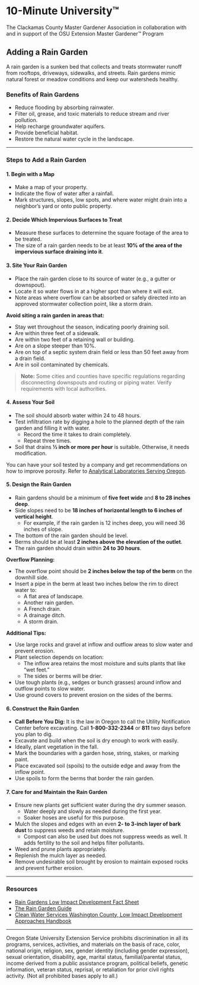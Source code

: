 # 10-Minute University™  
The Clackamas County Master Gardener Association in collaboration with and in support of the OSU Extension Master Gardener™ Program  

## Adding a Rain Garden  

A rain garden is a sunken bed that collects and treats stormwater runoff from rooftops, driveways, sidewalks, and streets. Rain gardens mimic natural forest or meadow conditions and keep our watersheds healthy.  

### Benefits of Rain Gardens  
- Reduce flooding by absorbing rainwater.  
- Filter oil, grease, and toxic materials to reduce stream and river pollution.  
- Help recharge groundwater aquifers.  
- Provide beneficial habitat.  
- Restore the natural water cycle in the landscape.  

---

### Steps to Add a Rain Garden  

#### 1. Begin with a Map  
- Make a map of your property.  
- Indicate the flow of water after a rainfall.  
- Mark structures, slopes, low spots, and where water might drain into a neighbor’s yard or onto public property.  

#### 2. Decide Which Impervious Surfaces to Treat  
- Measure these surfaces to determine the square footage of the area to be treated.  
- The size of a rain garden needs to be at least **10% of the area of the impervious surface draining into it**.  

#### 3. Site Your Rain Garden  
- Place the rain garden close to its source of water (e.g., a gutter or downspout).  
- Locate it so water flows in at a higher spot than where it will exit.  
- Note areas where overflow can be absorbed or safely directed into an approved stormwater collection point, like a storm drain.  

**Avoid siting a rain garden in areas that:**  
- Stay wet throughout the season, indicating poorly draining soil.  
- Are within three feet of a sidewalk.  
- Are within two feet of a retaining wall or building.  
- Are on a slope steeper than 10%.  
- Are on top of a septic system drain field or less than 50 feet away from a drain field.  
- Are in soil contaminated by chemicals.  

> **Note:** Some cities and counties have specific regulations regarding disconnecting downspouts and routing or piping water. Verify requirements with local authorities.  

#### 4. Assess Your Soil  
- The soil should absorb water within 24 to 48 hours.  
- Test infiltration rate by digging a hole to the planned depth of the rain garden and filling it with water.  
  - Record the time it takes to drain completely.  
  - Repeat three times.  
- Soil that drains **½ inch or more per hour** is suitable. Otherwise, it needs modification.  

You can have your soil tested by a company and get recommendations on how to improve porosity. Refer to [Analytical Laboratories Serving Oregon](https://catalog.extension.oregonstate.edu/sites/catalog/files/project/pdf/em8677.pdf).  

#### 5. Design the Rain Garden  
- Rain gardens should be a minimum of **five feet wide** and **8 to 28 inches deep**.  
- Side slopes need to be **18 inches of horizontal length to 6 inches of vertical height**.  
  - For example, if the rain garden is 12 inches deep, you will need 36 inches of slope.  
- The bottom of the rain garden should be level.  
- Berms should be at least **2 inches above the elevation of the outlet**.  
- The rain garden should drain within **24 to 30 hours**.  

**Overflow Planning:**  
- The overflow point should be **2 inches below the top of the berm** on the downhill side.  
- Insert a pipe in the berm at least two inches below the rim to direct water to:  
  - A flat area of landscape.  
  - Another rain garden.  
  - A French drain.  
  - A drainage ditch.  
  - A storm drain.  

**Additional Tips:**  
- Use large rocks and gravel at inflow and outflow areas to slow water and prevent erosion.  
- Plant selection depends on location:  
  - The inflow area retains the most moisture and suits plants that like “wet feet.”  
  - The sides or berms will be drier.  
- Use tough plants (e.g., sedges or bunch grasses) around inflow and outflow points to slow water.  
- Use ground covers to prevent erosion on the sides of the berms.  

#### 6. Construct the Rain Garden  
- **Call Before You Dig:** It is the law in Oregon to call the Utility Notification Center before excavating. Call **1-800-332-2344** or **811** two days before you plan to dig.  
- Excavate and build when the soil is dry enough to work with easily.  
- Ideally, plant vegetation in the fall.  
- Mark the boundaries with a garden hose, string, stakes, or marking paint.  
- Place excavated soil (spoils) to the outside edge and away from the inflow point.  
- Use spoils to form the berms that border the rain garden.  

#### 7. Care for and Maintain the Rain Garden  
- Ensure new plants get sufficient water during the dry summer season.  
  - Water deeply and slowly as needed during the first year.  
  - Soaker hoses are useful for this purpose.  
- Mulch the slopes and edges with an even **2- to 3-inch layer of bark dust** to suppress weeds and retain moisture.  
  - Compost can also be used but does not suppress weeds as well. It adds fertility to the soil and helps filter pollutants.  
- Weed and prune plants appropriately.  
- Replenish the mulch layer as needed.  
- Remove undesirable soil brought by erosion to maintain exposed rocks and prevent further erosion.  

---

### Resources  

- [Rain Gardens Low Impact Development Fact Sheet](https://catalog.extension.oregonstate.edu/sites/catalog/files/project/pdf/em9207.pdf)  
- [The Rain Garden Guide](https://seagrant.oregonstate.edu/sgpubs/oregon-rain-garden-guide)  
- [Clean Water Services Washington County, Low Impact Development Approaches Handbook](https://cleanwaterservices.org/development/dnc/lida/)  

---

Oregon State University Extension Service prohibits discrimination in all its programs, services, activities, and materials on the basis of race, color, national origin, religion, sex, gender identity (including gender expression), sexual orientation, disability, age, marital status, familial/parental status, income derived from a public assistance program, political beliefs, genetic information, veteran status, reprisal, or retaliation for prior civil rights activity. (Not all prohibited bases apply to all.)